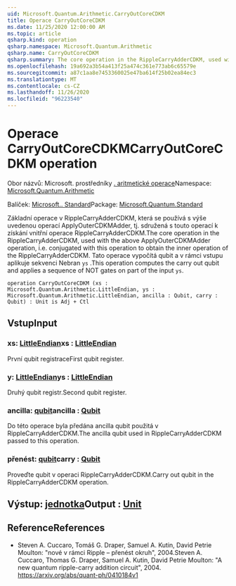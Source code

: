 ```yaml
---
uid: Microsoft.Quantum.Arithmetic.CarryOutCoreCDKM
title: Operace CarryOutCoreCDKM
ms.date: 11/25/2020 12:00:00 AM
ms.topic: article
qsharp.kind: operation
qsharp.namespace: Microsoft.Quantum.Arithmetic
qsharp.name: CarryOutCoreCDKM
qsharp.summary: The core operation in the RippleCarryAdderCDKM, used with the above ApplyOuterCDKMAdder operation, i.e. conjugated with this operation to obtain the inner operation of the RippleCarryAdderCDKM. This operation computes the carry out qubit and applies a sequence of NOT gates on part of the input `ys`.
ms.openlocfilehash: 19a692a3b54a413f25a474c361e773ab6c65579e
ms.sourcegitcommit: a87c1aa8e7453360025e47ba614f25b02ea84ec3
ms.translationtype: MT
ms.contentlocale: cs-CZ
ms.lasthandoff: 11/26/2020
ms.locfileid: "96223540"
---
```

# <a name="carryoutcorecdkm-operation"></a><span data-ttu-id="3956e-102">Operace CarryOutCoreCDKM</span><span class="sxs-lookup"><span data-stu-id="3956e-102">CarryOutCoreCDKM operation</span></span>

<span data-ttu-id="3956e-103">Obor názvů: Microsoft. prostředníky [. aritmetické operace](xref:Microsoft.Quantum.Arithmetic)</span><span class="sxs-lookup"><span data-stu-id="3956e-103">Namespace: [Microsoft.Quantum.Arithmetic](xref:Microsoft.Quantum.Arithmetic)</span></span>

<span data-ttu-id="3956e-104">Balíček: [Microsoft.. Standard](https://nuget.org/packages/Microsoft.Quantum.Standard)</span><span class="sxs-lookup"><span data-stu-id="3956e-104">Package: [Microsoft.Quantum.Standard](https://nuget.org/packages/Microsoft.Quantum.Standard)</span></span>


<span data-ttu-id="3956e-105">Základní operace v RippleCarryAdderCDKM, která se používá s výše uvedenou operací ApplyOuterCDKMAdder, tj. sdružená s touto operací k získání vnitřní operace RippleCarryAdderCDKM.</span><span class="sxs-lookup"><span data-stu-id="3956e-105">The core operation in the RippleCarryAdderCDKM, used with the above ApplyOuterCDKMAdder operation, i.e. conjugated with this operation to obtain the inner operation of the RippleCarryAdderCDKM.</span></span> <span data-ttu-id="3956e-106">Tato operace vypočítá qubit a v rámci vstupu aplikuje sekvenci Nebran `ys` .</span><span class="sxs-lookup"><span data-stu-id="3956e-106">This operation computes the carry out qubit and applies a sequence of NOT gates on part of the input `ys`.</span></span>

```qsharp
operation CarryOutCoreCDKM (xs : Microsoft.Quantum.Arithmetic.LittleEndian, ys : Microsoft.Quantum.Arithmetic.LittleEndian, ancilla : Qubit, carry : Qubit) : Unit is Adj + Ctl
```


## <a name="input"></a><span data-ttu-id="3956e-107">Vstup</span><span class="sxs-lookup"><span data-stu-id="3956e-107">Input</span></span>

### <a name="xs--littleendian"></a><span data-ttu-id="3956e-108">xs: [LittleEndian](xref:Microsoft.Quantum.Arithmetic.LittleEndian)</span><span class="sxs-lookup"><span data-stu-id="3956e-108">xs : [LittleEndian](xref:Microsoft.Quantum.Arithmetic.LittleEndian)</span></span>

<span data-ttu-id="3956e-109">První qubit registrace</span><span class="sxs-lookup"><span data-stu-id="3956e-109">First qubit register.</span></span>


### <a name="ys--littleendian"></a><span data-ttu-id="3956e-110">y: [LittleEndian](xref:Microsoft.Quantum.Arithmetic.LittleEndian)</span><span class="sxs-lookup"><span data-stu-id="3956e-110">ys : [LittleEndian](xref:Microsoft.Quantum.Arithmetic.LittleEndian)</span></span>

<span data-ttu-id="3956e-111">Druhý qubit registr.</span><span class="sxs-lookup"><span data-stu-id="3956e-111">Second qubit register.</span></span>


### <a name="ancilla--qubit"></a><span data-ttu-id="3956e-112">ancilla: [qubit](xref:microsoft.quantum.lang-ref.qubit)</span><span class="sxs-lookup"><span data-stu-id="3956e-112">ancilla : [Qubit](xref:microsoft.quantum.lang-ref.qubit)</span></span>

<span data-ttu-id="3956e-113">Do této operace byla předána ancilla qubit použitá v RippleCarryAdderCDKM.</span><span class="sxs-lookup"><span data-stu-id="3956e-113">The ancilla qubit used in RippleCarryAdderCDKM passed to this operation.</span></span>


### <a name="carry--qubit"></a><span data-ttu-id="3956e-114">přenést: [qubit](xref:microsoft.quantum.lang-ref.qubit)</span><span class="sxs-lookup"><span data-stu-id="3956e-114">carry : [Qubit](xref:microsoft.quantum.lang-ref.qubit)</span></span>

<span data-ttu-id="3956e-115">Proveďte qubit v operaci RippleCarryAdderCDKM.</span><span class="sxs-lookup"><span data-stu-id="3956e-115">Carry out qubit in the RippleCarryAdderCDKM operation.</span></span>



## <a name="output--unit"></a><span data-ttu-id="3956e-116">Výstup: [jednotka](xref:microsoft.quantum.lang-ref.unit)</span><span class="sxs-lookup"><span data-stu-id="3956e-116">Output : [Unit](xref:microsoft.quantum.lang-ref.unit)</span></span>



## <a name="references"></a><span data-ttu-id="3956e-117">Reference</span><span class="sxs-lookup"><span data-stu-id="3956e-117">References</span></span>

- <span data-ttu-id="3956e-118">Steven A. Cuccaro, Tomáš G. Draper, Samuel A. Kutin, David Petrie Moulton: "nové v rámci Ripple – přenést okruh", 2004.</span><span class="sxs-lookup"><span data-stu-id="3956e-118">Steven A. Cuccaro, Thomas G. Draper, Samuel A. Kutin, David Petrie Moulton: "A new quantum ripple-carry addition circuit", 2004.</span></span>
  https://arxiv.org/abs/quant-ph/0410184v1